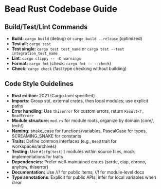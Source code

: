 # Bead Rust Codebase Guide

## Build/Test/Lint Commands
- **Build:** `cargo build` (debug) or `cargo build --release` (optimized)
- **Test all:** `cargo test`
- **Test single:** `cargo test test_name` or `cargo test --test integration_test_name`
- **Lint:** `cargo clippy -- -D warnings`
- **Format:** `cargo fmt` (check: `cargo fmt -- --check`)
- **Check:** `cargo check` (fast type checking without building)

## Code Style Guidelines
- **Rust edition:** 2021 (Cargo.toml specified)
- **Imports:** Group std, external crates, then local modules; use explicit paths
- **Error handling:** Use `thiserror` for custom errors, return `Result<T, BeadError>`
- **Module structure:** `mod.rs` for module roots, organize by domain (core/, tech/)
- **Naming:** snake_case for functions/variables, PascalCase for types, SCREAMING_SNAKE for constants
- **Traits:** Define common interfaces (e.g., `Bead` trait for workspaces/archives)
- **Testing:** Use `#[cfg(test)]` modules within source files, mock implementations for traits
- **Dependencies:** Prefer well-maintained crates (serde, clap, chrono, anyhow, thiserror)
- **Documentation:** Use /// for public items, //! for module-level docs
- **Type annotations:** Explicit for public APIs, infer for local variables when clear